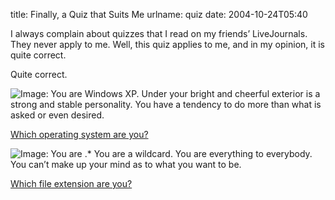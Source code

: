 title: Finally, a Quiz that Suits Me
urlname: quiz
date: 2004-10-24T05:40

I always complain about quizzes that I read on my friends&#x02bc; LiveJournals. They never apply to me. Well, this quiz applies to me, and in my opinion, it is quite correct.

Quite correct.

![Image: You are Windows XP. Under your bright and cheerful exterior is a strong and stable personality. You have a tendency to do more than what is asked or even desired.](https://dl.dropboxusercontent.com/s/7rbhg0d1i2qlf5p/20041024-xp.jpg)

[Which operating system are you?](http://bbspot.com/news/2003/01/os_quiz.php)

![Image: You are .* You are a wildcard. You are everything to everybody. You can&#x02bc;t make up your mind as to what you want to be.](https://dl.dropboxusercontent.com/s/64sucpor6r6dxwc/20041024-wildcard.jpg)

[Which file extension are you?](http://www.bbspot.com/news/2004/10/extension_quiz.php)